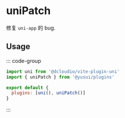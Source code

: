 # uniPatch

修复 `uni-app` 的 bug.

## Usage

::: code-group

```js [vite.config.js]
import uni from '@dcloudio/vite-plugin-uni'
import { uniPatch } from '@yusui/plugins'

export default {
  plugins: [uni(), uniPatch()]
}
```

:::
